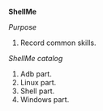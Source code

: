 **ShellMe**

*Purpose*

1. Record common skills.

*ShellMe catalog*

1. Adb part.
2. Linux part.
3. Shell part.
4. Windows part.



